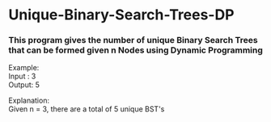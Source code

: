 # Unique-Binary-Search-Trees-DP

<h3>
		This program gives the number of unique Binary Search Trees that can be formed given n Nodes using Dynamic Programming
</h3>
	
<p>
	Example: 
	<br>
Input : 3
	<br>
Output: 5
</p>

<p>
Explanation:
<br>
Given n = 3, there are a total of 5 unique BST's
</p>
